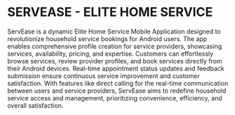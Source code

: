 # SERVEASE - ELITE HOME SERVICE
ServEase is a dynamic Elite Home Service Mobile Application designed to revolutionize household service bookings for Android users. The app enables comprehensive profile creation for service providers, showcasing services, availability, pricing, and expertise. Customers can effortlessly browse services, review provider profiles, and book services directly from their Android devices. Real-time appointment status updates and feedback submission ensure continuous service improvement and customer satisfaction. With features like direct calling for the real-time communication between users and service providers, ServEase aims to redefine household service access and management, prioritizing convenience, efficiency, and overall satisfaction.
